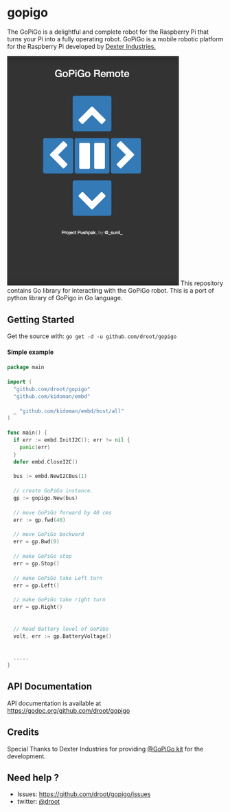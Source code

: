 # gopigo
The GoPiGo is a delightful and complete robot for the Raspberry Pi that turns your Pi into a fully operating robot.  GoPiGo is a mobile robotic platform for the Raspberry Pi developed by [Dexter Industries.](http://www.dexterindustries.com/GoPiGo)  

<img src="pushpak_home.png" width="400" />
This repository contains Go library for interacting with the GoPiGo robot. This is a port of python library of GoPigo in Go language.

## Getting Started

Get the source with: `go get -d -u github.com/droot/gopigo`

#### Simple example

```go
package main

import (
  "github.com/droot/gopigo"
  "github.com/kidoman/embd"

  _ "github.com/kidoman/embd/host/all"
)

func main() {
  if err := embd.InitI2C(); err != nil {
    panic(err)
  }
  defer embd.CloseI2C()

  bus := embd.NewI2CBus(1)

  // create GoPiGo instance.
  gp := gopigo.New(bus)

  // move GoPiGo forward by 40 cms
  err := gp.fwd(40)

  // move GoPiGo backward
  err = gp.Bwd(0)

  // make GoPiGo stop
  err = gp.Stop()

  // make GoPiGo take Left turn
  err = gp.Left()

  // make GoPiGo take right turn
  err = gp.Right()


  // Read Battery level of GoPiGo
  volt, err := gp.BatteryVoltage()


  .....
}

```

## API Documentation
API documentation is available at https://godoc.org/github.com/droot/gopigo

## Credits
Special Thanks to Dexter Industries for providing [@GoPiGo kit](http://www.dexterindustries.com/shop/gopigo-starter-kit-2/) for the development.

## Need help ?
 * Issues: https://github.com/droot/gopigo/issues
 * twitter: [@droot](https://twitter.com/_sunil_)
